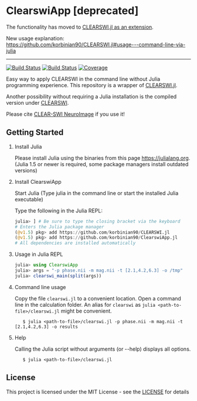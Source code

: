 # ClearswiApp [deprecated]
The functionality has moved to [CLEARSWI.jl as an extension](https://github.com/korbinian90/CLEARSWI.jl).

New usage explanation:
https://github.com/korbinian90/CLEARSWI.jl#usage---command-line-via-julia

---------------
[![Build Status](https://github.com/korbinian90/ClearswiApp.jl/workflows/CI/badge.svg)](https://github.com/korbinian90/ClearswiApp.jl/actions)
[![Build Status](https://ci.appveyor.com/api/projects/status/github/korbinian90/ClearswiApp.jl?svg=true)](https://ci.appveyor.com/project/korbinian90/ClearswiApp-jl)
[![Coverage](https://codecov.io/gh/korbinian90/ClearswiApp.jl/branch/master/graph/badge.svg)](https://codecov.io/gh/korbinian90/ClearswiApp.jl)

Easy way to apply CLEARSWI in the command line without Julia programming experience. This repository is a wrapper of [CLEARSWI.jl](https://github.com/korbinian90/CLEARSWI.jl).

Another possibility without requiring a Julia installation is the compiled version under [CLEARSWI](https://github.com/korbinian90/CLEARSWI).

Please cite [CLEAR-SWI NeuroImage](https://doi.org/10.1016/j.neuroimage.2021.118175) if you use it!

## Getting Started

1. Install Julia

   Please install Julia using the binaries from this page https://julialang.org. (Julia 1.5 or newer is required, some package managers install outdated versions)

2. Install ClearswiApp

   Start Julia (Type julia in the command line or start the installed Julia executable)

   Type the following in the Julia REPL:
   ```julia
   julia> ] # Be sure to type the closing bracket via the keyboard
   # Enters the Julia package manager
   (@v1.5) pkg> add https://github.com/korbinian90/CLEARSWI.jl
   (@v1.5) pkg> add https://github.com/korbinian90/ClearswiApp.jl
   # All dependencies are installed automatically
   ```

3. Usage in Julia REPL

   ```julia
   julia> using ClearswiApp
   julia> args = "-p phase.nii -m mag.nii -t [2.1,4.2,6.3] -o /tmp"
   julia> clearswi_main(split(args))
   ```

4. Command line usage

   Copy the file `clearswi.jl` to a convenient location. Open a command line in the calculation folder. An alias for `clearswi` as `julia <path-to-file>/clearswi.jl` might be convenient.
   ```
      $ julia <path-to-file>/clearswi.jl -p phase.nii -m mag.nii -t [2.1,4.2,6.3] -o results
   ```

5. Help

   Calling the Julia script without arguments (or --help) displays all options.
   ```
      $ julia <path-to-file>/clearswi.jl
   ```

## License
This project is licensed under the MIT License - see the [LICENSE](https://github.com/korbinian90/CLEARSWI.jl/blob/master/LICENSE) for details

